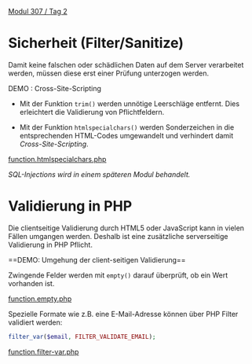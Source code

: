  [Modul 307 / Tag 2](/ilv.307/02-modul-307)

#  Sicherheit (Filter/Sanitize)

Damit keine falschen oder schädlichen Daten auf dem Server verarbeitet werden, müssen diese erst einer Prüfung unterzogen werden. 

DEMO
: Cross-Site-Scripting

- Mit der Funktion `trim()` werden unnötige Leerschläge entfernt. Dies erleichtert die Validierung von  Pflichtfeldern.

- Mit der Funktion `htmlspecialchars()` werden Sonderzeichen  in die entsprechenden HTML-Codes umgewandelt und verhindert damit *Cross-Site-Scripting*.

[function.htmlspecialchars.php](https://www.php.net/manual/de/function.htmlspecialchars.php)

*SQL-Injections wird in einem späteren Modul behandelt.*

#  Validierung in PHP

Die clientseitige Validierung durch HTML5 oder JavaScript kann in vielen Fällen umgangen werden. Deshalb ist eine zusätzliche serverseitige Validierung in PHP Pflicht.

==DEMO: Umgehung der client-seitigen Validierung==

Zwingende Felder werden mit `empty()` darauf überprüft, ob ein Wert vorhanden ist.

[function.empty.php](https://www.php.net/manual/de/function.empty.php)

Spezielle Formate wie z.B. eine E-Mail-Adresse können über PHP Filter validiert werden:

```php
filter_var($email, FILTER_VALIDATE_EMAIL);
```
[function.filter-var.php](https://www.php.net/manual/de/function.filter-var.php)
<!--stackedit_data:
eyJoaXN0b3J5IjpbMTcxMzQ4Njc5MiwtNjgyMDYyNjk2XX0=
-->